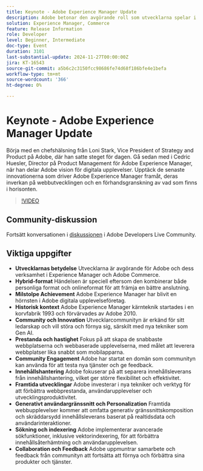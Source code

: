 ```yaml
---
title: Keynote - Adobe Experience Manager Update
description: Adobe betonar den avgörande roll som utvecklarna spelar i Experience Manager och Commerce-verksamheten, lyfter fram hybridevenemangets format, firar milstolpar och fokuserar på innovation, prestanda, samhällsengagemang och framtida utvecklingar inom webbprestanda, generativt användargränssnitt och avancerade sökfunktioner.
solution: Experience Manager, Commerce
feature: Release Information
role: Developer
level: Beginner, Intermediate
doc-type: Event
duration: 3101
last-substantial-update: 2024-11-27T00:00:00Z
jira: KT-16543
source-git-commit: a5b6c2c3150fcc98686fe74d68f186bfe4e1befa
workflow-type: tm+mt
source-wordcount: '366'
ht-degree: 0%

---
```



# Keynote - Adobe Experience Manager Update

Börja med en chefshälsning från Loni Stark, Vice President of Strategy and Product på Adobe, där han satte steget för dagen. Gå sedan med i Cedric Huesler, Director på Product Management för Adobe Experience Manager, när han delar Adobe vision för digitala upplevelser. Upptäck de senaste innovationerna som driver Adobe Experience Manager framåt, deras inverkan på webbutvecklingen och en förhandsgranskning av vad som finns i horisonten.

>[!VIDEO](https://video.tv.adobe.com/v/3439437/?learn=on&enablevpops)

## Community-diskussion

Fortsätt konversationen i [diskussionen](https://adobe.ly/3Ywf7Vm) i Adobe Developers Live Community.

## Viktiga uppgifter

* **Utvecklarnas betydelse** Utvecklarna är avgörande för Adobe och dess verksamhet i Experience Manager och Adobe Commerce. &#x200B;
* **Hybrid-format** Händelsen är speciell eftersom den kombinerar både personliga format och onlineformat för att främja en bättre anslutning.
* **Milstolpe Achievement** Adobe Experience Manager har blivit en hörnsten i Adobe digitala upplevelseföretag. &#x200B;
* **Historisk kontext** Adobe Experience Manager kärnteknik startades i en korvfabrik 1993 och förvärvades av Adobe 2010.
* **Community och Innovation** Utvecklarcommunityn är erkänd för sitt ledarskap och vill störa och förnya sig, särskilt med nya tekniker som Gen AI.
* **Prestanda och hastighet** Fokus på att skapa de snabbaste webbplatserna och webbaserade upplevelserna, med målet att leverera webbplatser lika snabbt som mobilapparna.
* **Community Engagement** Adobe har startat en domän som communityn kan använda för att testa nya tjänster och ge feedback.
* **Innehållshantering** Adobe fokuserar på att separera innehållsleverans från innehållshantering, vilket ger större flexibilitet och effektivitet.
* **Framtida utvecklingar** Adobe investerar i nya tekniker och verktyg för att förbättra webbprestanda, användarupplevelser och utvecklingsproduktivitet.
* **Generativt användargränssnitt och Personalization** Framtida webbupplevelser kommer att omfatta generativ gränssnittskomposition och skräddarsydd innehållsleverans baserat på realtidsdata och användarinteraktioner. &#x200B;
* **Sökning och indexering** Adobe implementerar avancerade sökfunktioner, inklusive vektorindexering, för att förbättra innehållsåterhämtning och användarupplevelsen.
* **Collaboration och Feedback** Adobe uppmuntrar samarbete och feedback från communityn att fortsätta att förnya och förbättra sina produkter och tjänster.

